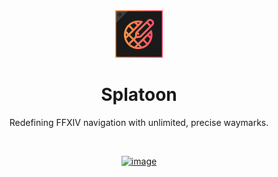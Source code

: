 <div align="center">

<img src="docs/images/splatoon_icon.png" alt="Splatoon IconUrl" width="15%">

# Splatoon

Redefining FFXIV navigation with unlimited, precise waymarks.

<br />

[![image](https://discordapp.com/api/guilds/1001823907193552978/embed.png?style=banner2)](https://discord.gg/Zzrcc8kmvy)

</div>
